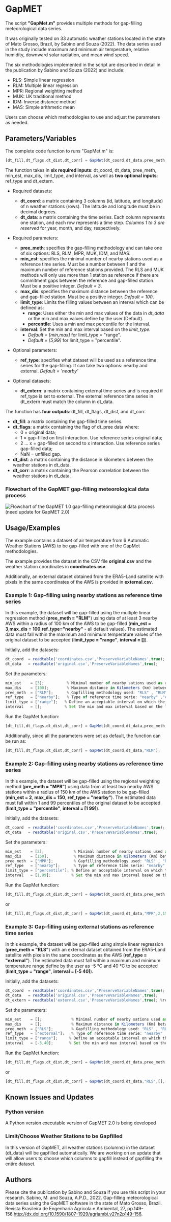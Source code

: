 # GapMET

The script **"GapMet.m"** provides multiple methods for gap-filling meteorological data series.

It was originally tested on 33 automatic weather stations located in the state of Mato Grosso, Brazil, by Sabino and Souza (2022). The data series used in the study include maximum and minimum air temperature, relative humidity, downward solar radiation, and mean wind speed.

The six methodologies implemented in the script are described in detail in the publication by Sabino and Souza (2022) and include:

* RLS: Simple linear regression
* RLM: Multiple linear regression
* MPR: Regional weighting method
* MUK: UK traditional method
* IDM: Inverse distance method
* MAS: Simple arithmetic mean

Users can choose which methodologies to use and adjust the parameters as needed.

## Parameters/Variables

The complete code function to runs "GapMet.m" is:

```javascript
[dt_fill,dt_flags,dt_dist,dt_corr] = GapMet(dt_coord,dt_data,pree_meth,min_est,max_dis,limit_type,interval,ref_type,dt_extern)
```

The function takes in **six required inputs**: dt_coord, dt_data, pree_meth, min_est, max_dis, limit_type, and interval, as well as **two optional inputs**: ref_type and dt_extern.

* Required datasets:

  * **dt_coord**: a matrix containing 3 columns (id, latitude, and longitude) of n weather stations (rows). The latitude and longitude must be in decimal degrees.
  * **dt_data**: a matrix containing the time series. Each column represents one station, and each row represents a time step. *Columns 1 to 3 are reserved* for year, month, and day, respectively.

* Required parameters:

  * **pree_meth**: specifies the gap-filling methodology and can take one of six options: RLS, RLM, MPR, MUK, IDM, and MAS.
  * **min_est**: specifies the minimal number of nearby stations used as a reference time series. Must be a number between 1 and the maximum number of reference stations provided. The RLS and MUK methods will only use more than 1 station as reference if there are commitment gaps between the reference and gap-filled station. Must be a positive integer. *Default = 3*.
  * **max_dis**: specifies the maximum distance between the reference and gap-filled station. Must be a positive integer. *Default = 100*.
  * **limit_type**: Limits the filling values between an interval which can be defined as:
    * **range**: Uses either the min and max values of the data in *dt_data* or the min and max values define by the user.(Default).
    * **percentile**: Uses a min and max percentile for the interval.
  * **interval**: Set the min and max interval based on the *limit_type*.
    * *Default = [min,max]* for limit_type = "range".
    * *Default = [5,99]* for limit_type = "percentile".

* Optional parameters:

  * **ref_type**: specifies what dataset will be used as a reference time series for the gap-filling. It can take two options: nearby and external. *Default = 'nearby'*

* Optional datasets:

  * **dt_extern**: a matrix containing external time series and is required if ref_type is set to external. The external reference time series in dt_extern must match the column in dt_data.

The function has **four outputs**: dt_fill, dt_flags, dt_dist, and dt_corr.

  * **dt_fill**: a matrix containing the gap-filled time series.
  * **dt_flags**: a matrix containing the flag of dt_pree data where:
    * 0 = original data;
    * 1 = gap-filled on first interaction. Use reference series original data;
    * 2 ... x = gap-filled on second to x interaction. Use reference series gap-filled data;
    * NaN = unfilled gap.
  * **dt_dist**: a matrix containing the distance in kilometers between the weather stations in dt_data.
  * **dt_corr**: a matrix containing the Pearson correlation between the weather stations in dt_data.

### Flowchart of the GapMET gap-filling meteorological data process

![Flowchart of the GapMET 1.0 gap-filling meteorological data process (need update for GapMET 2.0)](https://user-images.githubusercontent.com/95511913/235925196-8e21f253-4f40-4fd1-83b2-69dbf6fdd298.png)


## Usage/Examples
The example contains a dataset of air temperature from 6 Automatic Weather Stations (AWS) to be gap-filled with one of the GapMet methodologies.

The example provides the dataset in the CSV file **original.csv** and the weather station coordinates in **coordinates.csv**.

Additionally, an external dataset obtained from the ERA5-Land satellite with pixels in the same coordinates of the AWS is provided in **external.csv**.


### Example 1: Gap-filling using nearby stations as reference time series
In this example, the dataset will be gap-filled using the multiple linear regression method (**pree_meth = "RLM"**) using data of at least 3 nearby AWS within a radius of 100 km of the AWS to be gap-filled (**min_est = 3**,**max_dis = 100**,**ref_type="nearby"** - all default values). The estimated data must fall within the maximum and minimum temperature values of the original dataset to be accepted (**limit_type = "range"**, **interval = []**).

Initially, add the datasets:

```javascript
dt_coord  = readtable('coordinates.csv','PreserveVariableNames',true); %read file with id and coordinates of the AWS
dt_data   = readtable('original.csv','PreserveVariableNames',true);    %read the temperature dataset
```

Set the parameters:
```javascript
min_est    = [3];          % Minimal number of nearby sations used as reference time series.
max_dis    = [100];        % Maximum distance in Kilometers (km) between stations to be accepted as a reference time serie
pree_meth  = ["RLM"];      % Gapfilling methodology used: "RLS" , "RLM" , "MPR" , "MUK" , "IID" , "MAS"
ref_type   = ["nearby"];   % Type of reference time serie: "nearby" ,"external".
limit_type = ["range"];   % Define an acceptable interval on which the gap-filling values must fall: 'range'  or 'percentile'.
interval   = [];          % Set the min and max interval based on the limit_type.
```

Run the GapMet function:
```javascript
[dt_fill,dt_flags,dt_dist,dt_corr] = GapMet(dt_coord,dt_data,pree_meth,min_est,max_dis,limit_type,interval,ref_type);
```

Additionally, since all the parameters were set as default, the function can be run as:

```javascript
[dt_fill,dt_flags,dt_dist,dt_corr] = GapMet(dt_coord,dt_data,"RLM");
```

### Example 2: Gap-filling using nearby stations as reference time series

In this example, the dataset will be gap-filled using the regional weighting method (**pre_meth = "MPR"**) using data from at least two nearby AWS stations within a radius of 150 km of the AWS station to be gap-filled (**min_est = 2**, **max_dis = 150**, **ref_type = "nearby"**). The estimated data must fall within 1 and 99 percentiles of the original dataset to be accepted (**limit_type = "percentile"**, **interval = [1 99]**).

Initially, add the datasets:

```javascript
dt_coord  = readtable('coordinates.csv','PreserveVariableNames',true); %read file with id and coordinates of the AWS
dt_data   = readtable('original.csv','PreserveVariableNames',true);    %read the temperature dataset
```

Set the parameters:
```javascript
min_est    = [2];             % Minimal number of nearby sations used as reference time series.
max_dis    = [150];           % Maximum distance in Kilometers (Km) between stations to be accepted as a reference time serie
pree_meth  = ["MPR"];         % Gapfilling methodology used: "RLS" , "RLM" , "MPR" , "MUK" , "IID" , "MAS"
ref_type   = ["nearby"];      % Type of reference time serie: "nearby" ,"external".
limit_type = ["percentile"]; % Define an acceptable interval on which the gap-filling values must fall: 'range' or 'percentile'.
interval   = [1,99];         % Set the min and max interval based on the limit_type.
```

Run the GapMet function:
```javascript
[dt_fill,dt_flags,dt_dist,dt_corr] = GapMet(dt_coord,dt_data,pree_meth,min_est,max_dis,limit_type,interval,ref_type);
```
or 

```javascript
[dt_fill,dt_flags,dt_dist,dt_corr] = GapMet(dt_coord,dt_data,"MPR",2,150,"percentile",[1 99],"nearby");
```

### Example 3: Gap-filling using external stations as reference time series
In this example, the dataset will be gap-filled using simple linear regression (**pree_meth = "RLS"**) with an external dataset obtained from the ERA5-Land satellite with pixels in the same coordinates as the AWS (**ref_type = "external"**). The estimated data must fall within a maximum and minimum temperature range define by the user as -5 °C and 40 °C to be accepted (**limit_type = "range"**, **interval = [-5 40]**).

Initially, add the datasets:

```javascript
dt_coord  = readtable('coordinates.csv','PreserveVariableNames',true); %read file with id and coordinates of the AWS.
dt_data   = readtable('original.csv','PreserveVariableNames',true);    %read the temperature dataset.
dt_extern = readtable('external.csv','PreserveVariableNames',true); %read the temperature external dataset.
```

Set the parameters:
```javascript
min_est    = [];             % Minimal number of nearby sations used as reference time series.
max_dis    = [];             % Maximum distance in Kilometers (Km) between stations to be accepted as a reference time serie
pree_meth  = ["RLS"];        % Gapfilling methodology used: "RLS" , "RLM" , "MPR" , "MUK" , "IID" , "MAS"
ref_type   = ["external"];   % Type of reference time serie: "nearby" ,"external".
limit_type = ["range"];     % Define an acceptable interval on which the gap-filling values must fall: 'range' or 'percentile'.
interval   = [-5,40];       % Set the min and max interval based on the limit_type.
```

Run the GapMet function:
```javascript
[dt_fill,dt_flags,dt_dist,dt_corr] = GapMet(dt_coord,dt_data,pree_meth,min_est,max_dis,limit_type,interval,ref_type,dt_extern);
```
or 

```javascript
[dt_fill,dt_flags,dt_dist,dt_corr] = GapMet(dt_coord,dt_data,"RLS",[],[],"range",[-5,40],"external",dt_extern);
```

## Known Issues and Updates

### Python version
A Python version executable version of GapMET 2.0 is being developed

### Limit/Choose Weather Stations to be Gapfilled
In this version of GapMET, all weather stations (columns) in the dataset (dt_data) will be gapfilled automatically. We are working on an update that will allow users to choose which columns to gapfill instead of gapfilling the entire dataset.

## Authors

Please cite the publication by Sabino and Souza if you use this script in your research. 
Sabino, M. and Souza, A.P.D., 2022. Gap-filling meteorological data series using the GapMET software in the state of Mato Grosso, Brazil. Revista Brasileira de Engenharia Agrícola e Ambiental, 27, pp.149-156.http://dx.doi.org/10.1590/1807-1929/agriambi.v27n2p149-156.
